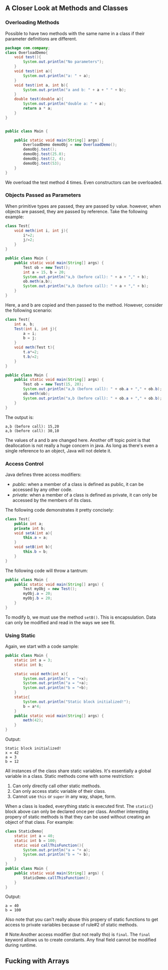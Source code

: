 ## A Closer Look at Methods and Classes

### Overloading Methods
Possible to have two methods with the same name in a class if their parameter definitions are different.

```java
package com.company;
class OverloadDemo{
    void test(){
        System.out.println("No parameters");
    }
    void test(int a){
        System.out.println("a: " + a);
    }
    void test(int a, int b){
        System.out.println("a and b: " + a + " " + b);
    }
    double test(double a){
        System.out.println("double a: " + a);
        return a * a;
    }
}


public class Main {

    public static void main(String[] args) {
	    OverloadDemo demoObj = new OverloadDemo();
        demoObj.test();
        demoObj.test(25.0);
        demoObj.test(2, 4);
        demoObj.test(53);
    }
}
```

We overload the test method 4 times. Even constructors can be overloaded.

### Objects Passed as Parameters
When primitive types are passed, they are passed by value. however, when objects are passed, they are passed by reference. Take the following example:

```java
class Test{
    void meth(int i, int j){
        i*=2;
        j/=2;
    }
}

public class Main {
    public static void main(String[] args) {
	    Test ob = new Test();
        int a = 15, b = 20;
        System.out.println("a,b (before call): " + a + "," + b);
        ob.meth(a,b);
        System.out.println("a,b (before call): " + a + "," + b);
    }
}
```
Here, a and b are copied and then passed to the method. However, consider the following scenario:

```java
class Test{
    int a, b;
    Test(int i, int j){
        a = i;
        b = j;
    }
    void meth(Test t){
        t.a*=2;
        t.b/=2;
    }
}

public class Main {
    public static void main(String[] args) {
	    Test ob = new Test(15, 20);
        System.out.println("a,b (before call): " + ob.a + "," + ob.b);
        ob.meth(ob);
        System.out.println("a,b (before call): " + ob.a + "," + ob.b);
    }
}
```
The output is:

```
a,b (before call): 15,20
a,b (before call): 30,10
```

The values of a and b are changed here. Another off topic point is that deallocation is not really a huge concern in java. As long as there's even a single reference to an object, Java will not delete it.

### Access Control

Java defines three access modifiers:

* *public*: when a member of a class is defined as public, it can be accessed by any other code.
* *private*: when a member of a class is defined as private, it can only be accessed by the members of its class.

The following code demonstrates it pretty concisely:
```java
class Test{
    public int a;
    private int b;
    void setA(int a){
        this.a = a;
    }
    void setB(int b){
        this.b = b;
    }
}
```
The following code will throw a tantrum:
```java
public class Main {
    public static void main(String[] args) {
        Test myObj = new Test();
        myObj.a = 20;
        myObj.b = 20;
    }
}
```
To modify b, we must use the method `setB()`. This is encapsulation. Data can only be modified and read in the ways we see fit.

### Using Static
Again, we start with a code sample:

```java
public class Main {
    static int a = 3;
    static int b;

    static void meth(int x){
        System.out.println("x = "+x);
        System.out.println("a = "+a);
        System.out.println("b = "+b);
    }
    static{
        System.out.println("Static block initialized!");
        b = a*4;
    }
    public static void main(String[] args) {
        meth(42);
    }
}
```
Output:
```
Static block initialized!
x = 42
a = 3
b = 12
```

All instances of the class share static variables. It's essentially a global variable in a class. Static methods come with some restriction:

1. Can only directly call other static methods.
2. Can only access static variable of their class.
3. Cannot use `this` or `super` in any way, shape, form.

When a class is loaded, everything static is executed first. The `static{}` block above can only be declared once per class. Another interesting propery of static methods is that they can be used without creating an object of that class. For example:

```java
class StaticDemo{
    static int a = 40;
    static int b = 100;
    static void callThisFunction(){
        System.out.println("a = "+ a);
        System.out.println("b = "+ b);
    }
}
public class Main {
    public static void main(String[] args) {
        StaticDemo.callThisFunction();
    }
}
```
Output:
```
a = 40
b = 100
```
Also note that you can't really abuse this propery of static functions to get access to private variables because of rule#2 of static methods.

\# Note:Another access modifier (but not really tho) is `final`. The `final` keyword allows us to create constants. Any final field cannot be modified during runtime.

## Fucking with Arrays









